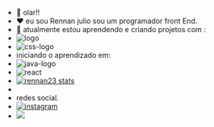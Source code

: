 - 👋 olar!! 
- ❤️ eu sou Rennan julio sou um programador front End.
-  🙌  atualmente estou aprendendo e criando projetos com :
-  <img src="https://img.shields.io/badge/HTML5-E34F26?style=for-the-badge&logo=html5&logoColor=white " alt="logo "/>
- <img src="https://img.shields.io/badge/CSS3-1572B6?style=for-the-badge&logo=css3&logoColor=white " alt="css-logo"/>
- iniciando o aprendizado em:
- <img src="https://img.shields.io/badge/JavaScript-F7DF1E?style=for-the-badge&logo=javascript&logoColor=black" alt="java-logo"/>
- <img src="https://img.shields.io/badge/react%20os-0088CC?style=for-the-badge&logo=reactos&logoColor=white" alt="react"/>
-  [![rennan23 stats](https://github-readme-stats.vercel.app/api?username=rennan23)](https://github.com/anuraghazra/github-readme-stats)
-  <br>
- redes social.
-  <a href="https://www.instagram.com/ferreira_gooo23?igsh=NXBtNDhkZTk0YXV6&utm_source=qr" ><img src="https://img.shields.io/badge/Instagram-E4405F?style=for-the-badge&logo=instagram&logoColor=white" alt="instagram"/><a/>
-  <a href="https://www.facebook.com/share/1BVW4aAsCD/?mibextid=wwXIfr"><img src="https://img.shields.io/badge/Facebook-1877F2?style=for-the-badge&logo=facebook&logoColor=white"><a/>
<!---
rennan23/rennan23 is a ✨ special ✨ repository because its `README.md` (this file) appears on your GitHub profile.
You can click the Preview link to take a look at your changes.
--->
